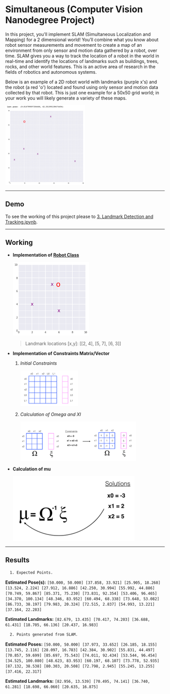 
# Simultaneous (Computer Vision Nanodegree Project)
  
In this project, you'll implement SLAM (Simultaneous Localization and Mapping) for a 2 dimensional world! You’ll combine what you know about robot sensor measurements and movement to create a map of an environment from only sensor and motion data gathered by a robot, over time. SLAM gives you a way to track the location of a robot in the world in real-time and identify the locations of landmarks such as buildings, trees, rocks, and other world features. This is an active area of research in the fields of robotics and autonomous systems.

Below is an example of a 2D robot world with landmarks (purple x's) and the robot (a red 'o') located and found using only sensor and motion data collected by that robot. This is just one example for a 50x50 grid world; in your work you will likely generate a variety of these maps.

<img src='./images/robot_world.png' width=50% height=50%/> 

---

## Demo

To see the working of this project please to [3. Landmark Detection and Tracking.ipynb](3.&#32;Landmark&#32;Detection&#32;and&#32;Tracking.ipynb).

---

## Working

- **Implementation of [Robot Class](/robot_class.py)**

    <img src='./images/robot_class.png' width=50% height=50%/>

    > Landmark locations [x,y]:  [[2, 4], [5, 7], [6, 3]]

- **Implementation of Constraints Matrix/Vector**
    1. *Initial Constraints*
        
        <img src='./images/initial_constraints.png' width=40% height=40%/> 

    2. *Calculation of Omega and XI*

        <img src='./images/omega_xi_constraints.png' width=80% height=80%/> 

- **Calculation of mu**

    <img src='./images/solution.png' width=80% height=80%/> 

---

## Results

```bash
  1. Expected Points.
```

**Estimated Pose(s):**
    `[50.000, 50.000]
    [37.858, 33.921]
    [25.905, 18.268]
    [13.524, 2.224]
    [27.912, 16.886]
    [42.250, 30.994]
    [55.992, 44.886]
    [70.749, 59.867]
    [85.371, 75.230]
    [73.831, 92.354]
    [53.406, 96.465]
    [34.370, 100.134]
    [48.346, 83.952]
    [60.494, 68.338]
    [73.648, 53.082]
    [86.733, 38.197]
    [79.983, 20.324]
    [72.515, 2.837]
    [54.993, 13.221]
    [37.164, 22.283]`


**Estimated Landmarks:**
    `[82.679, 13.435]
    [70.417, 74.203]
    [36.688, 61.431]
    [18.705, 66.136]
    [20.437, 16.983]`

```bash
  2. Points generated from SLAM.
```

**Estimated Poses:**
`[50.000, 50.000]
[37.973, 33.652]
[26.185, 18.155]
[13.745, 2.116]
[28.097, 16.783]
[42.384, 30.902]
[55.831, 44.497]
[70.857, 59.699]
[85.697, 75.543]
[74.011, 92.434]
[53.544, 96.454]
[34.525, 100.080]
[48.623, 83.953]
[60.197, 68.107]
[73.778, 52.935]
[87.132, 38.538]
[80.303, 20.508]
[72.798, 2.945]
[55.245, 13.255]
[37.416, 22.317]`


**Estimated Landmarks:**
`[82.956, 13.539]
[70.495, 74.141]
[36.740, 61.281]
[18.698, 66.060]
[20.635, 16.875]`
